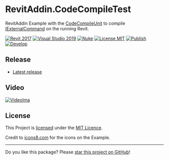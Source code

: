 # RevitAddin.CodeCompileTest

RevitAddin Example with the [CodeCompileUnit] to compile [IExternalCommand] on the running Revit.

[![Revit 2017](https://img.shields.io/badge/Revit-2017+-blue.svg)](../..)
[![Visual Studio 2019](https://img.shields.io/badge/Visual%20Studio%202019-16.11.7+-blue)](../..)
[![Nuke](https://img.shields.io/badge/Nuke-Build-blue)](https://nuke.build/)
[![License MIT](https://img.shields.io/badge/License-MIT-blue.svg)](LICENSE)
[![Publish](../../actions/workflows/Publish.yml/badge.svg)](../../actions)
[![Develop](../../actions/workflows/Develop.yml/badge.svg)](../../actions)

## Release

* [Latest release](../../releases/latest)

## Video

[![VideoIma]][Video]

## License

This Project is [licensed](LICENSE) under the [MIT Licence](https://en.wikipedia.org/wiki/MIT_License).

Credit to [icons8.com](https://icons8.com/) for the icons on the Example.

---

Do you like this package? Please [star this project on GitHub](../../stargazers)!

[Video]: https://youtu.be/6WAXUVYE4jY
[VideoIma]: https://img.youtube.com/vi/6WAXUVYE4jY/hqdefault.jpg

[CodeCompileUnit]: https://docs.microsoft.com/en-us/dotnet/api/system.codedom.codecompileunit?view=dotnet-plat-ext-6.0
[IExternalCommand]: https://www.revitapidocs.com/2017.1/ad99887e-db50-bf8f-e4e6-2fb86082b5fb.htm